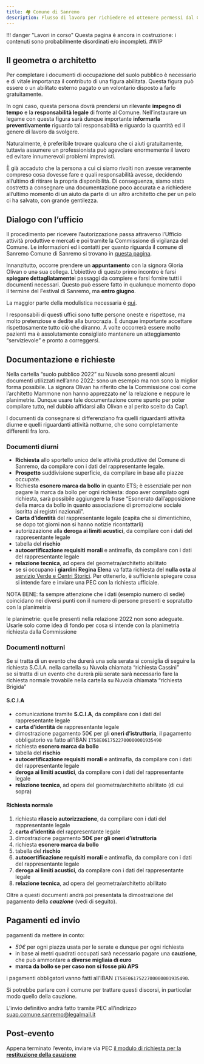```yaml
---
title: 🏘 Comune di Sanremo
description: Flusso di lavoro per richiedere ed ottenere permessi dal Comune di Sanremo
---
```

!!! danger "Lavori in corso"
	Questa pagina è ancora in costruzione: i contenuti sono probabilmente disordinati e/o incompleti. #WIP

## Il geometra o architetto

Per completare i documenti di occupazione del suolo pubblico è necessario e di vitale importanza il contributo di una figura abilitata. Questa figura può essere o un abilitato esterno pagato o un volontario disposto a farlo gratuitamente.

In ogni caso, questa persona dovrà prendersi un rilevante **impegno di tempo** e la **responsabilità legale** di fronte al Comune. Nell’instaurare un legame con questa figura sarà dunque importante **informarla preventivamente** riguardo tali responsabilità e riguardo la quantità ed il genere di lavoro da svolgere.

Naturalmente, è preferibile trovare qualcunз che ci aiuti gratuitamente, tuttavia assumere un professionista può agevolare enormemente il lavoro ed evitare innumerevoli problemi imprevisti.

È già accaduto che la persona a cui ci siamo rivolti non avesse veramente compreso cosa dovesse fare e quali responsabilità avesse, decidendo all’ultimo di ritirare la propria disponibilità. Di conseguenza, siamo statз costrettз a consegnare una documentazione poco accurata e a richiedere all’ultimo momento di un aiuto da parte di un altro architetto che per un pelo ci ha salvato, con grande gentilezza.

## Dialogo con l’ufficio

Il procedimento per ricevere l’autorizzazione passa attraverso l’Ufficio attività produttive e mercati e poi tramite la Commissione di vigilanza del Comune. Le informazioni ed i contatti per quanto riguarda il comune di Sanremo Comune di Sanremo si trovano in [questa pagina](https://sanremo.etrasparenza.it/index.php?id_oggetto=16&id_cat=0&id_doc=55999).

Innanzitutto, occorre prendere un **appuntamento** con la signora Gloria Olivan o unə sua collega. L’obiettivo di questo primo incontro è farsi **spiegare dettagliatamente**i passaggi da compiere e farsi fornire tutti i documenti necessari. Questo può essere fatto in qualunque momento dopo il termine del Festival di Sanremo, ma **entro giugno**.

La maggior parte della modulistica necessaria è [qui](https://sanremo.etrasparenza.it/archivio13_strutture_0_13518.html).

I responsabili di questi uffici sono tutte persone oneste e rispettose, ma molto pretenziose e dedite alla burocrazia. È dunque importante accettare rispettosamente tutto ciò che diranno. A volte occorrerà essere molto pazienti ma è assolutamente consigliato mantenere un atteggiamento “servizievole” e pronto a correggersi.

## Documentazione e richieste

Nella cartella “suolo pubblico 2022” su Nuvola sono presenti alcuni documenti utilizzati nell’anno 2022: sono un esempio ma non sono la miglior forma possibile. La signora Olivan ha riferito che la Commissione così come l’architetto Mammone non hanno apprezzato ne’ la relazione e neppure le planimetrie. Dunque usare tale documentazione come spunto per poter compilare tutto, nel dubbio affidarsi alla Olivan e al perito scelto da Cap1.

I documenti da consegnare si differenziano fra quelli riguardanti attività diurne e quelli riguardanti attività notturne, che sono completamente differenti fra loro.

### Documenti diurni

* **Richiesta** allo sportello unico delle attività produttive del Comune di Sanremo, da compilare con i dati del rappresentante legale.
* **Prospetto** suddivisione superficie, da compilare in base alle piazze occupate.
* Richiesta **esonero marca da bollo** in quanto ETS; è essenziale per non pagare la marca da bollo per ogni richiesta: dopo aver compilato ogni richiesta, sarà possibile aggiungere la frase “Esonerato dall’apposizione della marca da bollo in quanto associazione di promozione sociale iscritta ai registri nazionali”.
* **Carta d’identità** del rappresentante legale (capita che si dimentichino, se dopo tot giorni non si hanno notizie ricontattarli)
* autorizzazione alla **deroga ai limiti acustici**, da compilare con i dati del rappresentante legale
* tabella del **rischio**
* **autocertificazione requisiti morali** e antimafia, da compilare con i dati del rappresentante legale
* **relazione tecnica**, ad opera del geometra/architetto abilitato
* se si occupano i **giardini Regina Elen**a va fatta richiesta del **nulla osta** al [servizio Verde e Centri Storici](https://sanremo.etrasparenza.it/archivio13_strutture_-1_11540.html). Per ottenerlo, è sufficiente spiegare cosa si intende fare e inviare una PEC con la richiesta ufficiale.

NOTA BENE: fa sempre attenzione che i dati (esempio numero di sedie) coincidano nei diversi punti con il numero di persone presenti e sopratutto con la planimetria

le planimetrie: quelle presenti nella relazione 2022 non sono adeguate. Usarle solo come idea di fondo per cosa si intende con la planimetria richiesta dalla Commissione

### Documenti notturni

Se si tratta di un evento che durerà una sola serata si consiglia di seguire la richiesta S.C.I.A. nella cartella su Nuvola chiamata “richiesta Cassini”  
se si tratta di un evento che durerà più serate sarà necessario fare la richiesta normale trovabile nella cartella su Nuvola chiamata “richiesta Brigida”

#### S.C.I.A

* comunicazione tramite **S.C.I.A**, da compilare con i dati del rappresentante legale
* **carta d’identità** de rappresentante legale
* dimostrazione pagamento 50€ per gli **oneri d’istruttoria**, il pagamento obbligatorio va fatto all’IBAN `IT58E0617522700000001935490`
* richiesta **esonero marca da bollo**
* tabella del **rischio**
* **autocertificazione requisiti morali** e antimafia, da compilare con i dati del rappresentante legale
* **deroga ai limiti acustici**, da compilare con i dati del rappresentante legale
* **relazione tecnica**, ad opera del geometra/architetto abilitato (di cui sopra)

#### Richiesta normale

1. richiesta **rilascio autorizzazione**, da compilare con i dati del rappresentante legale
2. **carta d’identità** del rappresentante legale
3. dimostrazione pagamento **50€ per gli oneri d’istruttoria**
4. richiesta **esonero marca da bollo**
5. tabella del **rischio**
6. **autocertificazione requisiti morali** e antimafia, da compilare con i dati del rappresentante legale
7. **deroga ai limiti acustici**, da compilare con i dati del rappresentante legale
8. **relazione tecnica**, ad opera del geometra/architetto abilitato

Oltre a questi documenti andrà poi presentata la dimostrazione del pagamento della _**cauzione**_ (vedi di seguito).

## Pagamenti ed invio

pagamenti da mettere in conto:

* _50€_ per ogni piazza usata per le serate e dunque per ogni richiesta
* in base ai metri quadrati occupati sarà necessario pagare una **cauzione**, che può ammontare a **diverse migliaia di euro**
* **marca da bollo se per caso non si fosse più APS**

i pagamenti obbligatori vanno fatti all’IBAN `IT58E0617522700000001935490`.

Si potrebbe parlare con il comune per trattare questi discorsi, in particolar modo quello della cauzione.

L’invio definitivo andrà fatto tramite PEC all’indirizzo [suap.comune.sanremo@legalmail.it](mailto:suap.comune.sanremo@legalmail.it)

## Post-evento

Appena terminato l’evento, inviare via PEC [il modulo di richiesta per la **restituzione della cauzione**](https://nuvola.scambi.org/s/ZpJ6G7rTic8Tbay)
